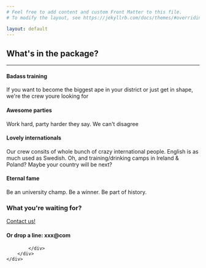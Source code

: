```yaml
---
# Feel free to add content and custom Front Matter to this file.
# To modify the layout, see https://jekyllrb.com/docs/themes/#overriding-theme-defaults

layout: default
---
```


<!-- Services -->
<!-- The circle icons use Font Awesome's stacked icon classes. For more information, visit http://fontawesome.io/examples/ -->
<section id="services" class="services bg-primary">
    <div class="container">
        <div class="row text-center">
            <div class="col-lg-10 col-lg-offset-1">
                <h2>What's in the package?</h2>
                <hr class="small">
                <div class="row">
                    <div class="col-md-3 col-sm-6">
                        <div class="service-item">
                            <span class="fa-stack fa-4x">
                            <!-- <i class="fa fa-circle fa-stack-2x"></i> -->
                            <i class="bicep"></i>
                            <!-- <i class="fa fa-cloud fa-stack-1x text-primary"></i> -->
                        </span>
                            <h4>
                                <strong>Badass training</strong>
                            </h4>
                            <p>If you want to become the biggest ape in your district or just get in shape, we're the crew youre looking for</p>
                            <!-- <a href="#" class="btn btn-light">Learn More</a> -->
                        </div>
                    </div>
                    <div class="col-md-3 col-sm-6">
                        <div class="service-item">
                            <span class="fa-stack fa-4x">
                            <!-- <i class="fa fa-circle fa-stack-2x"></i> -->
                            <i class="party"></i>
                            <!-- <i class="fa bic fa-stack-1x text-primary"></i> -->
                        </span>
                            <h4>
                                <strong>Awesome parties</strong>
                            </h4>
                            <p>Work hard, party harder they say. We can't disagree</p>
                            <!-- <a href="#" class="btn btn-light">Learn More</a> -->
                        </div>
                    </div>
                    <div class="col-md-3 col-sm-6">
                        <div class="service-item">
                            <span class="fa-stack fa-4x">
                            <!-- <i class="fa fa-circle fa-stack-2x"></i> -->
                            <i class="international"></i>
                            <!-- <i class="fa international fa-stack-1x text-primary"></i> -->
                        </span>
                            <h4>
                                <strong>Lovely internationals</strong>
                            </h4>
                            <p>Our crew consits of whole bunch of crazy international people. English is as much used as Swedish. Oh, and training/drinking camps in Ireland & Poland? Maybe your country will be next? </p>
                            <!-- <a href="#" class="btn btn-light">Learn More</a> -->
                        </div>
                    </div>
                    <div class="col-md-3 col-sm-6">
                        <div class="service-item">
                            <span class="fa-stack fa-4x">
                            <!-- <i class="fa fa-circle fa-stack-2x"></i> -->
                            <i class="trophy"></i>
                            <!-- <i class="international"><i> -->
                            <!-- <i class="fa fa-shield fa-stack-1x text-primary"></i> -->
                        </span>
                            <h4>
                                <strong>Eternal fame</strong>
                            </h4>
                            <p>Be an university champ. Be a winner. Be part of history. </p>
                            <!-- <a href="#" class="btn btn-light">Learn More</a> -->
                        </div>
                    </div>
                </div>
                <!-- /.row (nested) -->
            </div>
            <!-- /.col-lg-10 -->
        </div>
        <!-- /.row -->
    </div>
    <!-- /.container -->
</section>

<!-- Call to Action -->
<aside class="call-to-action bg-primary">
    <div class="container">
        <div class="row">
            <div class="col-lg-12 text-center">
                <h3>What you're waiting for?</h3>
                <a href="" class="btn btn-lg btn-light">Contact us!</a>
                <br />
                <h4>Or drop a line: xxx@com</h4>

            </div>
        </div>
    </div>

</aside>
